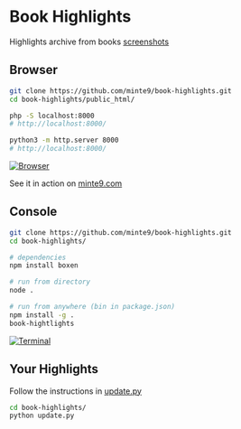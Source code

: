 # Book Highlights

Highlights archive from books [screenshots](https://github.com/minte9/book-highlights/tree/main/files_archive/my_books/book1/author1)

## Browser

~~~sh
git clone https://github.com/minte9/book-highlights.git
cd book-highlights/public_html/

php -S localhost:8000
# http://localhost:8000/

python3 -m http.server 8000
# http://localhost:8000/
~~~

[![Browser](https://www.minte9.com/lib/images/github/book-highlights/m9_08.png)](https://www.minte9.com)

See it in action on [minte9.com](https://www.minte9.com)

## Console

~~~sh
git clone https://github.com/minte9/book-highlights.git
cd book-highlights/

# dependencies
npm install boxen

# run from directory
node .

# run from anywhere (bin in package.json)
npm install -g .
book-hightlights
~~~

[![Terminal](https://www.minte9.com/lib/images/github/book-highlights/highlight_02.png)](https://www.minte9.com)

##

## Your Highlights

Follow the instructions in [update.py](https://github.com/minte9/book-highlights/blob/main/update.py)

~~~sh
cd book-highlights/
python update.py
~~~

